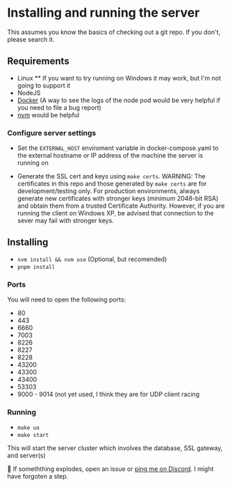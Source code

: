 # Installing and running the server

This assumes you know the basics of checking out a git repo. If you don't, please search it.

## Requirements

- Linux
    \*\* If you want to try running on Windows it may work, but I'm not going to support it
- NodeJS
- [Docker](https://docs.docker.com/compose/install/) (A way to see the logs of the node pod would be very helpful if you need to file a bug report)
- [nvm](https://github.com/nvm-sh/nvm) would be helpful

### Configure server settings

- Set the `EXTERNAL_HOST` enviroment variable in docker-compose.yaml to the external hostname or IP address of the machine the server is running on

- Generate the SSL cert and keys using `make certs`. WARNING: The certificates in this repo and those generated by `make certs` are for development/testing only. For production environments, always generate new certificates with stronger keys (minimum 2048-bit RSA) and obtain them from a trusted Certificate Authority. However, if you are running the client on Windows XP, be advised that connection to the sever may fail with stronger keys.

## Installing

- `nvm install && nvm use` (Optional, but recomended)
- `pnpm install`

### Ports

You will need to open the following ports:

- 80
- 443
- 6660
- 7003
- 8226
- 8227
- 8228
- 43200
- 43300
- 43400
- 53303
- 9000 - 9014 (not yet used, I think they are for UDP client racing

### Running

- `make uo`
- `make start`

This will start the server cluster which involves the database, SSL gateway, and server(s)

🤞 If someththing explodes, open an issue or [ping me on Discord](drazi#3741). I might have forgoten a step.
